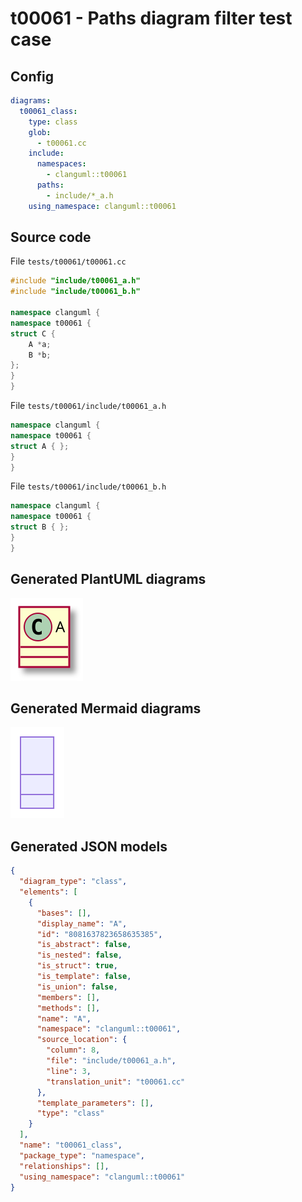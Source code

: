# t00061 - Paths diagram filter test case
## Config
```yaml
diagrams:
  t00061_class:
    type: class
    glob:
      - t00061.cc
    include:
      namespaces:
        - clanguml::t00061
      paths:
        - include/*_a.h
    using_namespace: clanguml::t00061
```
## Source code
File `tests/t00061/t00061.cc`
```cpp
#include "include/t00061_a.h"
#include "include/t00061_b.h"

namespace clanguml {
namespace t00061 {
struct C {
    A *a;
    B *b;
};
}
}
```
File `tests/t00061/include/t00061_a.h`
```cpp
namespace clanguml {
namespace t00061 {
struct A { };
}
}
```
File `tests/t00061/include/t00061_b.h`
```cpp
namespace clanguml {
namespace t00061 {
struct B { };
}
}
```
## Generated PlantUML diagrams
![t00061_class](./t00061_class.svg "Paths diagram filter test case")
## Generated Mermaid diagrams
![t00061_class](./t00061_class_mermaid.svg "Paths diagram filter test case")
## Generated JSON models
```json
{
  "diagram_type": "class",
  "elements": [
    {
      "bases": [],
      "display_name": "A",
      "id": "8081637823658635385",
      "is_abstract": false,
      "is_nested": false,
      "is_struct": true,
      "is_template": false,
      "is_union": false,
      "members": [],
      "methods": [],
      "name": "A",
      "namespace": "clanguml::t00061",
      "source_location": {
        "column": 8,
        "file": "include/t00061_a.h",
        "line": 3,
        "translation_unit": "t00061.cc"
      },
      "template_parameters": [],
      "type": "class"
    }
  ],
  "name": "t00061_class",
  "package_type": "namespace",
  "relationships": [],
  "using_namespace": "clanguml::t00061"
}
```
